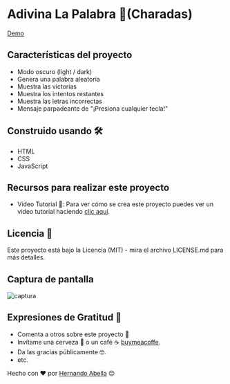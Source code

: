 # Adivina La Palabra 🔮(Charadas)



[Demo](https://hernandoabella.github.io/adivina-la-palabra/)

## Características del proyecto
- Modo oscuro (light / dark)
- Genera una palabra aleatoria
- Muestra las victorias
- Muestra los intentos restantes
- Muestra las letras incorrectas
- Mensaje parpadeante de "¡Presiona cualquier tecla!" 

## Construido usando 🛠️
- HTML
- CSS
- JavaScript

## Recursos para realizar este proyecto
- Video Tutorial 📼: Para ver cómo se crea este proyecto puedes ver un video tutorial haciendo [clic aquí](https://youtube.com/hernandoabella).

## Licencia 📄
Este proyecto está bajo la Licencia (MIT) - mira el archivo LICENSE.md para más detalles.

## Captura de pantalla
![captura](https://via.placeholder.com/468x300?text=App+Screenshot+Here)

## Expresiones de Gratitud 🎁
- Comenta a otros sobre este proyecto 📢
- Invítame una cerveza 🍺 o un café ☕ [buymeacoffe](https://buymeacoffee.com/hernandoabella).
- Da las gracias públicamente 🤓.
- etc.

Hecho con ❤️ por [Hernando Abella](https://github.com/hernandoabella) 😊